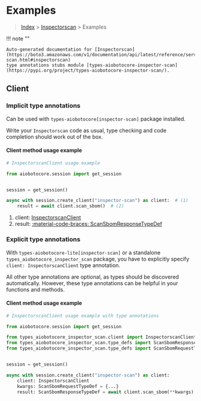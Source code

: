 # Examples

> [Index](../README.md) > [Inspectorscan](./README.md) > Examples

!!! note ""

    Auto-generated documentation for [Inspectorscan](https://boto3.amazonaws.com/v1/documentation/api/latest/reference/services/inspector-scan.html#inspectorscan)
    type annotations stubs module [types-aiobotocore-inspector-scan](https://pypi.org/project/types-aiobotocore-inspector-scan/).

## Client

### Implicit type annotations

Can be used with `types-aiobotocore[inspector-scan]` package installed.

Write your `Inspectorscan` code as usual,
type checking and code completion should work out of the box.



#### Client method usage example

```python
# InspectorscanClient usage example

from aiobotocore.session import get_session


session = get_session()

async with session.create_client("inspector-scan") as client:  # (1)
    result = await client.scan_sbom()  # (2)
```

1. client: [InspectorscanClient](./client.md)
2. result: [:material-code-braces: ScanSbomResponseTypeDef](./type_defs.md#scansbomresponsetypedef)






### Explicit type annotations

With `types-aiobotocore-lite[inspector-scan]`
or a standalone `types_aiobotocore_inspector_scan` package, you have to explicitly specify
`client: InspectorscanClient` type annotation.

All other type annotations are optional, as types should be discovered automatically.
However, these type annotations can be helpful in your functions and methods.


#### Client method usage example

```python
# InspectorscanClient usage example with type annotations

from aiobotocore.session import get_session

from types_aiobotocore_inspector_scan.client import InspectorscanClient
from types_aiobotocore_inspector_scan.type_defs import ScanSbomResponseTypeDef
from types_aiobotocore_inspector_scan.type_defs import ScanSbomRequestTypeDef


session = get_session()

async with session.create_client("inspector-scan") as client:
    client: InspectorscanClient
    kwargs: ScanSbomRequestTypeDef = {...}
    result: ScanSbomResponseTypeDef = await client.scan_sbom(**kwargs)
```




